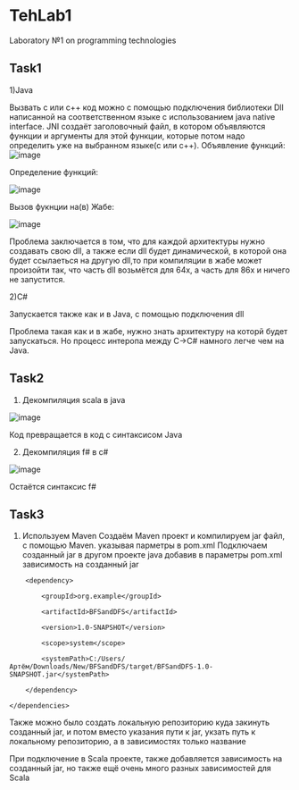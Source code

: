 # TehLab1
Laboratory №1 on programming technologies
## Task1
1)Java

Вызвать с или с++ код можно с помощью подключения библиотеки Dll написанной на соответственном языке с использованием java native interface. JNI создаёт заголовочный файл, в котором объявляются функции и аргументы для этой функции, которые потом надо определить уже на выбранном языке(с или с++). 
Объявление функций:
![image](https://user-images.githubusercontent.com/54327287/156578026-4a5166f1-e70a-4e35-8c4e-cbc6a49883a8.png)

Определение функций:

![image](https://user-images.githubusercontent.com/54327287/156578275-b14ab805-58b3-40ce-9f65-db2885e05415.png)

Вызов фукнции на(в) Жабе:

![image](https://user-images.githubusercontent.com/54327287/156578537-5ac34e49-19ab-400a-bdd6-27e1c2befd38.png)

Проблема заключается в том, что для каждой архитектуры нужно создавать свою dll, а также если dll будет динамической, в которой она будет ссылаеться на другую dll,то при компиляции в жабе может произойти так, что часть dll возьмётся для 64х, а часть для 86х и ничего не запустится.

2)С#

Запускается также как и в Java, с помощью подключения dll

Проблема такая как и в жабе, нужно знать архитектуру на которй будет запускаться. Но процесс интеропа между C->C# намного легче чем на Java.

## Task2
1. Декомпиляция scala в java

![image](https://user-images.githubusercontent.com/54327287/156582284-8369d04f-cac7-4cb1-aafb-df2ab99b5bfd.png)

Код превращается в код с синтаксисом Java

2. Декомпиляция f# в с#

![image](https://user-images.githubusercontent.com/54327287/156581524-2d25d5ff-7826-4031-a9e5-86aa7c6d8860.png)

Остаётся синтаксис f#

## Task3

1. Используем Maven
Создаём Maven проект и компилируем jar файл, с помощью Maven. указывая парметры в pom.xml
Подключаем созданный jar в другом проекте java добавив в параметры pom.xml зависимость на созданный jar
  <dependencies>
  
        <dependency>
          
            <groupId>org.example</groupId>
          
            <artifactId>BFSandDFS</artifactId>
          
            <version>1.0-SNAPSHOT</version>
          
            <scope>system</scope>
          
            <systemPath>C:/Users/Артём/Downloads/New/BFSandDFS/target/BFSandDFS-1.0-SNAPSHOT.jar</systemPath>
          
        </dependency>
  
    </dependencies>
    
Также можно было создать локальную репозиторию куда закинуть созданный jar, и потом вместо указания пути к jar, укзать путь к локальному репозиторию, а в зависимостях только название

При подключение в Scala проекте, также добавляется зависимость на созданный jar, но также ещё очень много разных зависимостей для Scala
